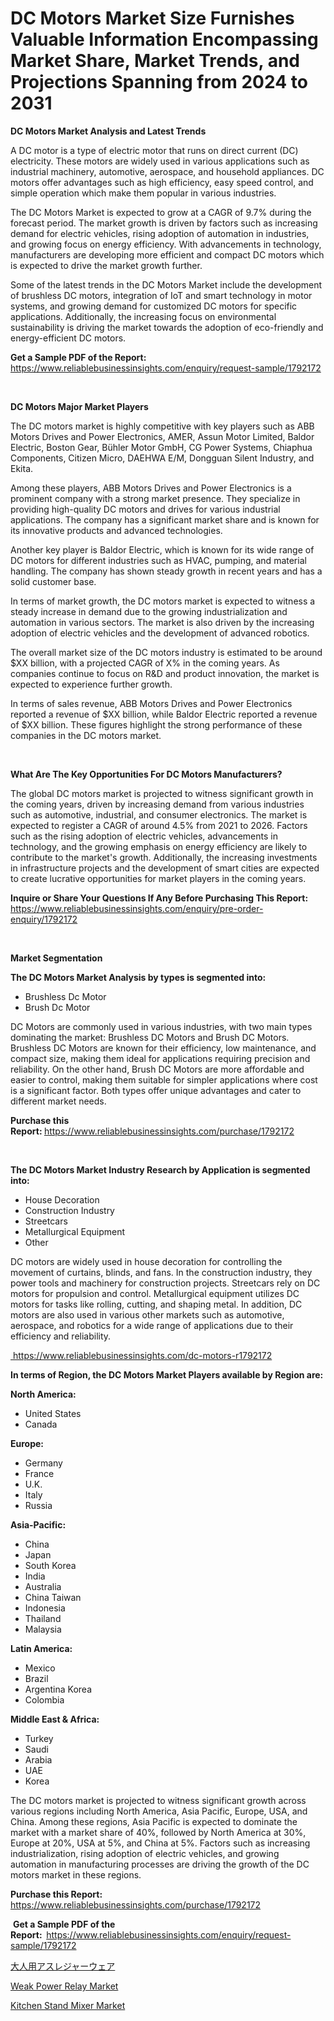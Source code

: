 <p><h1>DC Motors Market Size Furnishes Valuable Information Encompassing Market Share, Market Trends, and Projections Spanning from 2024 to 2031</h1></p><p><strong>DC Motors Market Analysis and Latest Trends</strong></p>
<p><p>A DC motor is a type of electric motor that runs on direct current (DC) electricity. These motors are widely used in various applications such as industrial machinery, automotive, aerospace, and household appliances. DC motors offer advantages such as high efficiency, easy speed control, and simple operation which make them popular in various industries.</p><p>The DC Motors Market is expected to grow at a CAGR of 9.7% during the forecast period. The market growth is driven by factors such as increasing demand for electric vehicles, rising adoption of automation in industries, and growing focus on energy efficiency. With advancements in technology, manufacturers are developing more efficient and compact DC motors which is expected to drive the market growth further.</p><p>Some of the latest trends in the DC Motors Market include the development of brushless DC motors, integration of IoT and smart technology in motor systems, and growing demand for customized DC motors for specific applications. Additionally, the increasing focus on environmental sustainability is driving the market towards the adoption of eco-friendly and energy-efficient DC motors.</p></p>
<p><strong>Get a Sample PDF of the Report:&nbsp;</strong> <a href="https://www.reliablebusinessinsights.com/enquiry/request-sample/1792172">https://www.reliablebusinessinsights.com/enquiry/request-sample/1792172</a></p>
<p>&nbsp;</p>
<p><strong>DC Motors Major Market Players</strong></p>
<p><p>The DC motors market is highly competitive with key players such as ABB Motors Drives and Power Electronics, AMER, Assun Motor Limited, Baldor Electric, Boston Gear, Bühler Motor GmbH, CG Power Systems, Chiaphua Components, Citizen Micro, DAEHWA E/M, Dongguan Silent Industry, and Ekita. </p><p>Among these players, ABB Motors Drives and Power Electronics is a prominent company with a strong market presence. They specialize in providing high-quality DC motors and drives for various industrial applications. The company has a significant market share and is known for its innovative products and advanced technologies.</p><p>Another key player is Baldor Electric, which is known for its wide range of DC motors for different industries such as HVAC, pumping, and material handling. The company has shown steady growth in recent years and has a solid customer base.</p><p>In terms of market growth, the DC motors market is expected to witness a steady increase in demand due to the growing industrialization and automation in various sectors. The market is also driven by the increasing adoption of electric vehicles and the development of advanced robotics.</p><p>The overall market size of the DC motors industry is estimated to be around $XX billion, with a projected CAGR of X% in the coming years. As companies continue to focus on R&D and product innovation, the market is expected to experience further growth.</p><p>In terms of sales revenue, ABB Motors Drives and Power Electronics reported a revenue of $XX billion, while Baldor Electric reported a revenue of $XX billion. These figures highlight the strong performance of these companies in the DC motors market.</p></p>
<p>&nbsp;</p>
<p><strong>What Are The Key Opportunities For DC Motors Manufacturers?</strong></p>
<p><p>The global DC motors market is projected to witness significant growth in the coming years, driven by increasing demand from various industries such as automotive, industrial, and consumer electronics. The market is expected to register a CAGR of around 4.5% from 2021 to 2026. Factors such as the rising adoption of electric vehicles, advancements in technology, and the growing emphasis on energy efficiency are likely to contribute to the market's growth. Additionally, the increasing investments in infrastructure projects and the development of smart cities are expected to create lucrative opportunities for market players in the coming years.</p></p>
<p><strong>Inquire or Share Your Questions If Any Before Purchasing This Report:</strong> <a href="https://www.reliablebusinessinsights.com/enquiry/pre-order-enquiry/1792172">https://www.reliablebusinessinsights.com/enquiry/pre-order-enquiry/1792172</a></p>
<p>&nbsp;</p>
<p><strong>Market Segmentation</strong></p>
<p><strong>The DC Motors Market Analysis by types is segmented into:</strong></p>
<p><ul><li>Brushless Dc Motor</li><li>Brush Dc Motor</li></ul></p>
<p><p>DC Motors are commonly used in various industries, with two main types dominating the market: Brushless DC Motors and Brush DC Motors. Brushless DC Motors are known for their efficiency, low maintenance, and compact size, making them ideal for applications requiring precision and reliability. On the other hand, Brush DC Motors are more affordable and easier to control, making them suitable for simpler applications where cost is a significant factor. Both types offer unique advantages and cater to different market needs.</p></p>
<p><strong>Purchase this Report:&nbsp;</strong><a href="https://www.reliablebusinessinsights.com/purchase/1792172">https://www.reliablebusinessinsights.com/purchase/1792172</a></p>
<p>&nbsp;</p>
<p><strong>The DC Motors Market Industry Research by Application is segmented into:</strong></p>
<p><ul><li>House Decoration</li><li>Construction Industry</li><li>Streetcars</li><li>Metallurgical Equipment</li><li>Other</li></ul></p>
<p><p>DC motors are widely used in house decoration for controlling the movement of curtains, blinds, and fans. In the construction industry, they power tools and machinery for construction projects. Streetcars rely on DC motors for propulsion and control. Metallurgical equipment utilizes DC motors for tasks like rolling, cutting, and shaping metal. In addition, DC motors are also used in various other markets such as automotive, aerospace, and robotics for a wide range of applications due to their efficiency and reliability.</p></p>
<p><a href="https://www.reliablebusinessinsights.com/dc-motors-r1792172">&nbsp;https://www.reliablebusinessinsights.com/dc-motors-r1792172</a></p>
<p><strong>In terms of Region, the DC Motors Market Players available by Region are:</strong></p>
<p>
    <p> <strong> North America: </strong>
        <ul>
            <li>United States</li>
            <li>Canada</li>
        </ul>
        </p> 
    <p> <strong> Europe: </strong>
        <ul>
            <li>Germany</li>
            <li>France</li>
            <li>U.K.</li>
            <li>Italy</li>
            <li>Russia</li>
        </ul>
        </p> 
    <p> <strong> Asia-Pacific: </strong>
        <ul>
            <li>China</li>
            <li>Japan</li>
            <li>South Korea</li>
            <li>India</li>
            <li>Australia</li>
            <li>China Taiwan</li>
            <li>Indonesia</li>
            <li>Thailand</li>
            <li>Malaysia</li>
        </ul>
        </p> 
    <p> <strong> Latin America: </strong>
        <ul>
            <li>Mexico</li>
            <li>Brazil</li>
            <li>Argentina Korea</li>
            <li>Colombia</li>
        </ul>
        </p> 
    <p> <strong> Middle East & Africa: </strong>
        <ul>
            <li>Turkey</li>
            <li>Saudi</li>
            <li>Arabia</li>
            <li>UAE</li>
            <li>Korea</li>
        </ul>
    </p>
    </p>
<p><p>The DC motors market is projected to witness significant growth across various regions including North America, Asia Pacific, Europe, USA, and China. Among these regions, Asia Pacific is expected to dominate the market with a market share of 40%, followed by North America at 30%, Europe at 20%, USA at 5%, and China at 5%. Factors such as increasing industrialization, rising adoption of electric vehicles, and growing automation in manufacturing processes are driving the growth of the DC motors market in these regions.</p></p>
<p><strong>Purchase this Report: </strong><a href="https://www.reliablebusinessinsights.com/purchase/1792172">https://www.reliablebusinessinsights.com/purchase/1792172</a></p>
<p>&nbsp;<strong>Get a Sample PDF of the Report:&nbsp;&nbsp;</strong><a href="https://www.reliablebusinessinsights.com/enquiry/request-sample/1792172">https://www.reliablebusinessinsights.com/enquiry/request-sample/1792172</a></p>
<p><strong></strong></p>
<p><p><a href="https://github.com/TysonKub/Market-Research-Report-List-1/blob/main/8686841157775.md">大人用アスレジャーウェア</a></p><p><a href="https://www.linkedin.com/pulse/weak-power-relay-market-overview-global-trends-future-prospects-dsujc?trackingId=mdpU7%2BdRNBTFnUHwUPlf2g%3D%3D">Weak Power Relay Market</a></p><p><a href="https://www.linkedin.com/pulse/emerging-trends-kitchen-stand-mixer-market-global-outlook-jvdxc">Kitchen Stand Mixer Market</a></p></p>